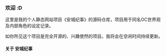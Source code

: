 ### 欢迎 :D

这里是我的个人静态网站项目《安城纪事》的源码仓库，项目用于同名OC世界观及内部角色的设定记录。

如你所见这个项目是完全开源的、兴趣使然的项目。我将会在空闲时间持续更新。

#### 关于 安城纪事

